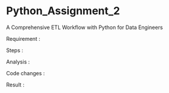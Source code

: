# Python_Assignment_2
A Comprehensive ETL Workflow with Python for Data Engineers

Requirement : 

Steps :

Analysis : 

Code changes : 

Result :
